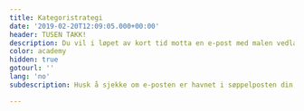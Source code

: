 ```yaml
---
title: Kategoristrategi
date: '2019-02-20T12:09:05.000+00:00'
header: TUSEN TAKK!
description: Du vil i løpet av kort tid motta en e-post med malen vedlagt
color: academy
hidden: true
gotourl: ''
lang: 'no'
subdescription: Husk å sjekke om e-posten er havnet i søppelposten din

---
```


